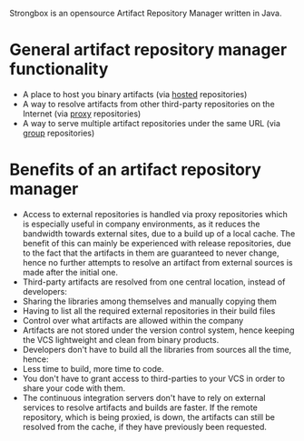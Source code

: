 Strongbox is an opensource Artifact Repository Manager written in Java.

# General artifact repository manager functionality
* A place to host you binary artifacts (via [hosted](Repositories#hosted) repositories)
* A way to resolve artifacts from other third-party repositories on the Internet (via [proxy](Repositories#proxy) repositories)
* A way to serve multiple artifact repositories under the same URL (via [group](Repositories#group) repositories)

# Benefits of an artifact repository manager
* Access to external repositories is handled via proxy repositories which is especially useful in company environments, as it reduces the bandwidth towards external sites, due to a build up of a local cache. The benefit of this can mainly be experienced with release repositories, due to the fact that the artifacts in them are guaranteed to never change, hence no further attempts to resolve an artifact from external sources is made after the initial one.
* Third-party artifacts are resolved from one central location, instead of developers:
 * Sharing the libraries among themselves and manually copying them
 * Having to list all the required external repositories in their build files
* Control over what artifacts are allowed within the company
* Artifacts are not stored under the version control system, hence keeping the VCS lightweight and clean from binary products.
* Developers don't have to build all the libraries from sources all the time, hence:
 * Less time to build, more time to code.
 * You don't have to grant access to third-parties to your VCS in order to share your code with them.
* The continuous integration servers don't have to rely on external services to resolve artifacts and builds are faster. If the remote repository, which is being proxied, is down, the artifacts can still be resolved from the cache, if they have previously been requested.